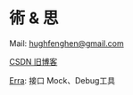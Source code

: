 # 術 & 思

Mail: <a href="mailto:hughfenghen@gmail.com">hughfenghen@gmail.com</a>

[CSDN 旧博客](https://blog.csdn.net/lj745280746)

<a href="https://hughfenghen.github.io/erra/">Erra</a>: 接口 Mock、Debug工具  